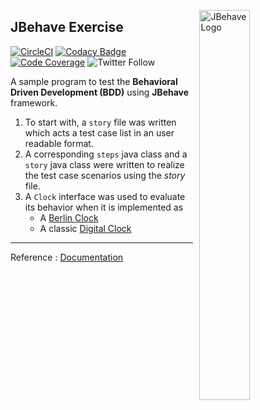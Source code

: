 

<img src="https://jbehave.org/images/jbehave-logo.png"
     alt="JBehave Logo"
     width="40%" 
     height="40%"
     style="float: right; margin-left: 10px;" 
     align="right"/>

## JBehave Exercise

[![CircleCI](https://circleci.com/gh/Vignesh-Durairaj/JBehave-BerlinClock.svg?style=svg)](https://circleci.com/gh/Vignesh-Durairaj/JBehave-BerlinClock) 
[![Codacy Badge](https://api.codacy.com/project/badge/Grade/382e4cb8a65f48a69d5dbef67c2173b9)](https://app.codacy.com/app/Vignesh-Durairaj/JBehave-BerlinClock?utm_source=github.com&utm_medium=referral&utm_content=Vignesh-Durairaj/JBehave-BerlinClock&utm_campaign=Badge_Grade_Dashboard) [![Code Coverage](https://codecov.io/gh/Vignesh-Durairaj/JBehave-BerlinClock/branch/master/graph/badge.svg)](https://codecov.io/gh/Vignesh-Durairaj/JBehave-BerlinClock) ![Twitter Follow](https://img.shields.io/twitter/follow/vigneshdurairaj.svg?style=social)

A sample program to test the **Behavioral Driven Development (BDD)** using **JBehave** framework. 

1. To start with, a `story` file was written which acts a test case list in an user readable format.
2. A corresponding `steps` java class and a `story` java class were written to realize the test case scenarios using the _story_ file.
3. A `Clock` interface was used to evaluate its behavior when it is implemented as 
   * A [Berlin Clock](https://en.wikipedia.org/wiki/Mengenlehreuhr)
   * A classic [Digital Clock](https://en.wikipedia.org/wiki/Digital_clock)

***
Reference : [Documentation](https://jbehave.org/)
